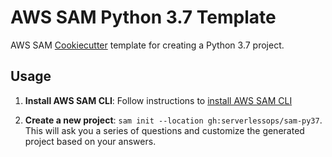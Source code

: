 # AWS SAM Python 3.7 Template

AWS SAM [Cookiecutter](https://github.com/audreyr/cookiecutter) template for creating a Python 3.7 project.


## Usage
1. **Install AWS SAM CLI**: Follow instructions to [install AWS SAM CLI](https://docs.aws.amazon.com/serverless-application-model/latest/developerguide/serverless-sam-cli-install.html)

1. **Create a new project**: `sam init --location gh:serverlessops/sam-py37`. This will ask you a series of questions and customize the generated project based on your answers.


